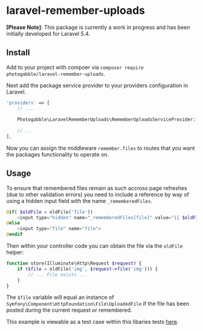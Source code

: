 # laravel-remember-uploads

**[Please Note]**: This package is currently a work in progress and has been initially developed for Laravel 5.4.

## Install

Add to your project with compoer via `composer require photogabble/laravel-remember-uploads`.

Next add the package service provider to your providers configuration in Laravel.

```php
'providers' => [
    // ...
    
    Photogabble\LaravelRememberUploads\RememberUploadsServiceProvider::class,
    
    // ...
],
```

Now you can assign the middleware `remember.files` to routes that you want the packages functionality to operate on.

## Usage

To ensure that remembered files remain as such accross page refreshes (due to other validation errors) you need to include a reference by way of using a hidden input field with the name `_rememberedFiles`.

```php
@if( $oldFile = oldFile('file'))
    <input type="hidden" name="_rememberedFiles[file]" value="{{ $oldFile->getFilename() }}">
@else
    <input type="file" name="file">
@endif
```

Then within your controller code you can obtain the file via the `oldFile` helper:

```php
function store(Illuminate\Http\Request $request) {    
    if ($file = oldFile('img', $request->file('img'))) {
        // ... File exists ...
    }
}
```

The `$file` variable will equal an instance of `Symfony\Component\HttpFoundation\File\UploadedFile` if the file has been posted during the current request or remembered. 

This example is viewable as a test case within this libaries tests [here](https://github.com/photogabble/laravel-remember-uploads/blob/master/tests/UploadTest.php#L114).
